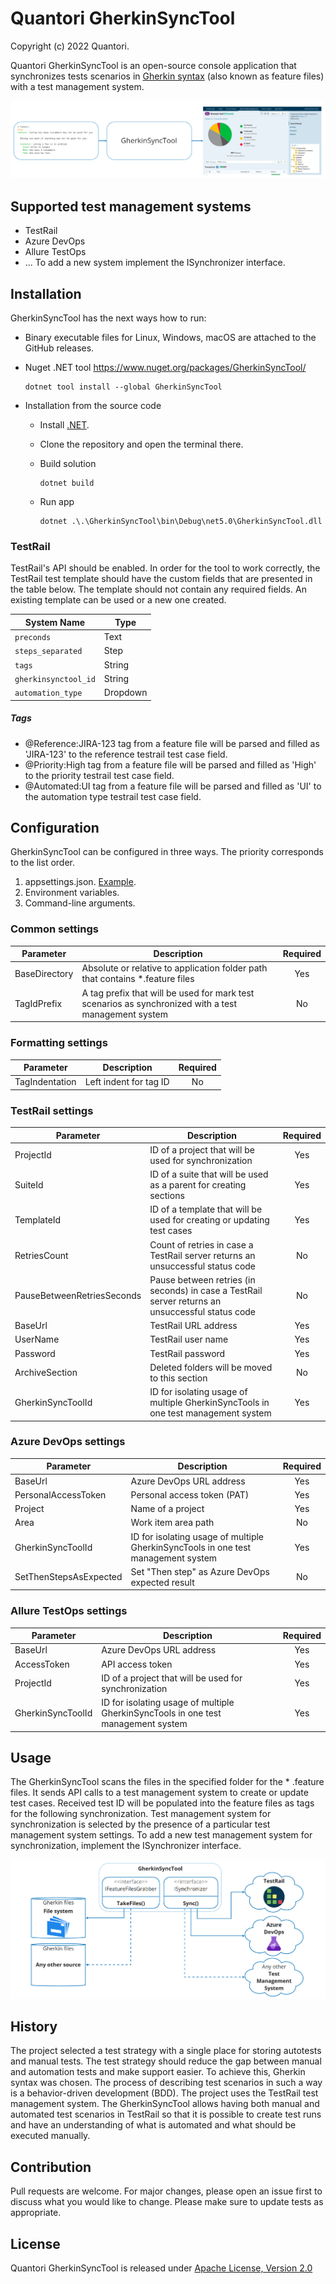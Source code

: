 # Quantori GherkinSyncTool

Copyright (c) 2022 Quantori.

Quantori GherkinSyncTool is an open-source console application that synchronizes tests scenarios
in [Gherkin syntax](https://cucumber.io/docs/gherkin/) (also known as feature files) with a test management system.

![Diagram](Docs/Diagram.png)

## Supported test management systems

- TestRail
- Azure DevOps
- Allure TestOps
- ... To add a new system implement the ISynchronizer interface.

## Installation

GherkinSyncTool has the next ways how to run:

- Binary executable files for Linux, Windows, macOS are attached to the GitHub releases.

- Nuget .NET tool https://www.nuget.org/packages/GherkinSyncTool/

    ```
    dotnet tool install --global GherkinSyncTool
    ```

- Installation from the source code

    - Install [.NET](https://dotnet.microsoft.com/download).
    - Clone the repository and open the terminal there.
    - Build solution

      ```
      dotnet build
      ```

    - Run app

      ```
      dotnet .\.\GherkinSyncTool\bin\Debug\net5.0\GherkinSyncTool.dll
      ```

### TestRail

TestRail's API should be enabled. In order for the tool to work correctly, the TestRail test template should have the
custom fields that are presented in the table below. The template should not contain any required fields. An existing
template can be used or a new one created.

| System Name          | Type     |
|----------------------|----------|
| `preconds`           | Text     |
| `steps_separated`    | Step     |
| `tags`               | String   |
| `gherkinsynctool_id` | String   |
| `automation_type`    | Dropdown |

##### Tags

- @Reference:JIRA-123 tag from a feature file will be parsed and filled as 'JIRA-123' to the reference testrail test
  case field.
- @Priority:High tag from a feature file will be parsed and filled as 'High' to the priority testrail test case field.
- @Automated:UI tag from a feature file will be parsed and filled as 'UI' to the automation type testrail test case
  field.

## Configuration

GherkinSyncTool can be configured in three ways. The priority corresponds to the list order.

1. appsettings.json. [Example](GherkinSyncTool/appsettings.json).
2. Environment variables.
3. Command-line arguments.

### Common settings

| Parameter     | Description                                                                                          | Required |
| ------------- | ---------------------------------------------------------------------------------------------------- | :------: |
| BaseDirectory | Absolute or relative to application folder path that contains *.feature files                        | Yes      |
| TagIdPrefix   | A tag prefix that will be used for mark test scenarios as synchronized with a test management system | No       |

### Formatting settings

| Parameter      | Description            | Required |
| -------------- | ---------------------- | :------: |
| TagIndentation | Left indent for tag ID | No       |

### TestRail settings

| Parameter                  | Description                                                                                      | Required |
| -------------------------- | ------------------------------------------------------------------------------------------------ | :------: |
| ProjectId                  | ID of a project that will be used for synchronization                                            | Yes      |
| SuiteId                    | ID of a suite that will be used as a parent for creating sections                                | Yes      |
| TemplateId                 | ID of a template that will be used for creating or updating test cases                           | Yes      |
| RetriesCount               | Count of retries in case a TestRail server returns an unsuccessful status code                   | No       |
| PauseBetweenRetriesSeconds | Pause between retries (in seconds) in case a TestRail server returns an unsuccessful status code | No       |
| BaseUrl                    | TestRail URL address                                                                             | Yes      |
| UserName                   | TestRail user name                                                                               | Yes      |
| Password                   | TestRail password                                                                                | Yes      |
| ArchiveSection             | Deleted folders will be moved to this section                                                    | No       |
| GherkinSyncToolId          | ID for isolating usage of multiple GherkinSyncTools in one test management system                | Yes      |

### Azure DevOps settings

| Parameter               | Description                                                                       | Required |
|-------------------------|-----------------------------------------------------------------------------------| :------: |
| BaseUrl                 | Azure DevOps URL address                                                          | Yes      |
| PersonalAccessToken     | Personal access token (PAT)                                                       | Yes      |
| Project                 | Name of a project                                                                 | Yes      |
| Area                    | Work item area path                                                               | No       |
| GherkinSyncToolId       | ID for isolating usage of multiple GherkinSyncTools in one test management system | Yes      |
| SetThenStepsAsExpected  | Set "Then step" as Azure DevOps expected result                                   | No       |

### Allure TestOps settings

| Parameter         | Description                                                                       | Required |
|-------------------|-----------------------------------------------------------------------------------| :------: |
| BaseUrl           | Azure DevOps URL address                                                          | Yes      |
| AccessToken       | API access token                                                                  | Yes      |
| ProjectId         | ID of a project that will be used for synchronization                             | Yes      |
| GherkinSyncToolId | ID for isolating usage of multiple GherkinSyncTools in one test management system | Yes      |

## Usage

The GherkinSyncTool scans the files in the specified folder for the * .feature files. It sends API calls to a test
management system to create or update test cases. Received test ID will be populated into the feature files as tags for
the following synchronization. Test management system for synchronization is selected by the presence of a particular
test management system settings. To add a new test management system for synchronization, implement the ISynchronizer
interface.

![Architecture](Docs/Architecture.png)

## History

The project selected a test strategy with a single place for storing autotests and manual tests. The test strategy
should reduce the gap between manual and automation tests and make support easier. To achieve this, Gherkin syntax was
chosen. The process of describing test scenarios in such a way is a behavior-driven development (BDD). The project uses
the TestRail test management system. The GherkinSyncTool allows having both manual and automated test scenarios in
TestRail so that it is possible to create test runs and have an understanding of what is automated and what should be
executed manually.

## Contribution

Pull requests are welcome. For major changes, please open an issue first to discuss what you would like to change.
Please make sure to update tests as appropriate.

## License

Quantori GherkinSyncTool is released under [Apache License, Version 2.0](LICENSE)
